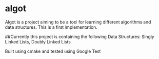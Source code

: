 algot
======
Algot is a project aiming to be a tool for learning different algorithms and data structures.
This is a first implementation.

##Currently this project is containing the following Data Structures:
Singly Linked Lists, Doubly Linked Lists


Built using cmake and tested using Google Test
